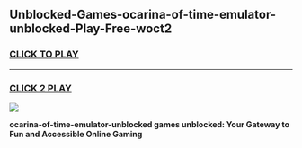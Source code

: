 
## Unblocked-Games-ocarina-of-time-emulator-unblocked-Play-Free-woct2
<h3>
<a href="https://premium76.site?title=ocarina-of-time-emulator-unblocked&ref=18A1">CLICK TO PLAY</a></h3>
<hr>

<h3>
<a href="https://premium76.site?title=ocarina-of-time-emulator-unblocked&ref=18A1">CLICK 2 PLAY</a>
  
</h3>

<a href="https://premium76.site?title=ocarina-of-time-emulator-unblocked&ref=18A1"><img src="https://clearcache.store/games.png"></a>


**ocarina-of-time-emulator-unblocked games unblocked: Your Gateway to Fun and Accessible Online Gaming**
